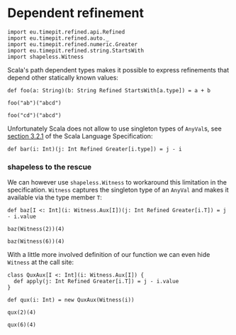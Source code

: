 # Dependent refinement

```tut:silent
import eu.timepit.refined.api.Refined
import eu.timepit.refined.auto._
import eu.timepit.refined.numeric.Greater
import eu.timepit.refined.string.StartsWith
import shapeless.Witness
```

Scala's path dependent types makes it possible to express refinements
that depend other statically known values:

```tut
def foo(a: String)(b: String Refined StartsWith[a.type]) = a + b
```

```tut
foo("ab")("abcd")
```

```tut:fail
foo("cd")("abcd")
```

Unfortunately Scala does not allow to use singleton types of `AnyVal`s,
see [section 3.2.1][spec-3.2.1] of the Scala Language Specification:

```tut:fail
def bar(i: Int)(j: Int Refined Greater[i.type]) = j - i
```

### shapeless to the rescue

We can however use `shapeless.Witness` to workaround this limitation in
the specification. `Witness` captures the singleton type of an `AnyVal`
and makes it available via the type member `T`:

```tut
def baz[I <: Int](i: Witness.Aux[I])(j: Int Refined Greater[i.T]) = j - i.value
```

```tut:nofail
baz(Witness(2))(4)
```

```tut:fail
baz(Witness(6))(4)
```

With a little more involved definition of our function we can even hide
`Witness` at the call site:

```tut
class QuxAux[I <: Int](i: Witness.Aux[I]) {
  def apply(j: Int Refined Greater[i.T]) = j - i.value
}

def qux(i: Int) = new QuxAux(Witness(i))
```

```tut:nofail
qux(2)(4)
```

```tut:fail
qux(6)(4)
```

[spec-3.2.1]: http://www.scala-lang.org/files/archive/spec/2.11/03-types.html#singleton-types
